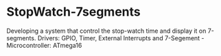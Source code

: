 # StopWatch-7segments

Developing a system that control the stop-watch time and display it on 7-segments.
Drivers: GPIO, Timer, External Interrupts and 7-Segement - Microcontroller: ATmega16
